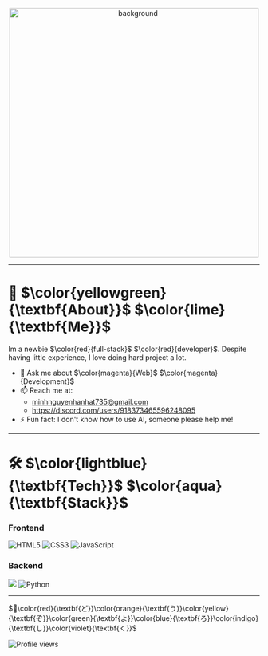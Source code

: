<p align="center">
  
  <img src="https://i.pinimg.com/originals/0c/e6/00/0ce60052576c01d62f9702921f4061d3.gif" alt="background" width="500">
  
</p>

***

# 🤔 $\color{yellowgreen}{\textbf{About}}$ $\color{lime}{\textbf{Me}}$

Im a newbie $\color{red}{full-stack}$ $\color{red}{developer}$. Despite having little experience, I love doing hard project a lot.

- 💬 Ask me about $\color{magenta}{Web}$ $\color{magenta}{Development}$
- 📫 Reach me at:
  + minhnguyenhanhat735@gmail.com
  + https://discord.com/users/918373465596248095
- ⚡ Fun fact: I don't know how to use AI, someone please help me!

***

# 🛠️ $\color{lightblue}{\textbf{Tech}}$ $\color{aqua}{\textbf{Stack}}$

<h3>Frontend</h3>

<img src="https://img.shields.io/badge/HTML5-E34F26?style=flat&logo=html5&logoColor=white" alt="HTML5" /> <img src="https://img.shields.io/badge/CSS3-1572B6?style=flat&logo=css3&logoColor=white" alt="CSS3" /> <img src="https://img.shields.io/badge/JavaScript-F7DF1E?style=flat&logo=javascript&logoColor=black" alt="JavaScript" />

<h3>Backend</h3>

<img src="https://img.shields.io/badge/Node.js-339933?style=flat&logo=node.js&logoColor=white"> <img src="https://img.shields.io/badge/Python-3776AB?style=flat&logo=python&logoColor=white" alt="Python" />

***

$🌸\color{red}{\textbf{ど}}\color{orange}{\textbf{う}}\color{yellow}{\textbf{ぞ}}\color{green}{\textbf{よ}}\color{blue}{\textbf{ろ}}\color{indigo}{\textbf{し}}\color{violet}{\textbf{く}}$

![Profile views](https://komarev.com/ghpvc/?username=minhnhatha&color=blue)

<!--
**minhnhatha/minhnhatha** is a ✨ _special_ ✨ repository because its `README.md` (this file) appears on your GitHub profile.

Here are some ideas to get you started:

- 🔭 I’m currently working on ...
- 🌱 I’m currently learning ...
- 👯 I’m looking to collaborate on ...
- 🤔 I’m looking for help with ...
- 💬 Ask me about ...
- 📫 How to reach me: ...
- 😄 Pronouns: ...
- ⚡ Fun fact: ...
-->
